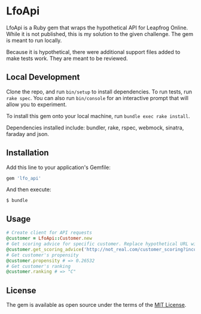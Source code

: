 # LfoApi

LfoApi is a Ruby gem that wraps the hypothetical API for Leapfrog Online. While it is not published, this is my solution to the given challenge. The gem is meant to run locally.

Because it is hypothetical, there were additional support files added to make tests work. They are meant to be reviewed.

## Local Development

Clone the repo, and run `bin/setup` to install dependencies. To run tests, run `rake spec`. You can also run `bin/console` for an interactive prompt that will allow you to experiment.

To install this gem onto your local machine, run `bundle exec rake install`.

Dependencies installed include: bundler, rake, rspec, webmock, sinatra, faraday and json.

## Installation

Add this line to your application's Gemfile:

```ruby
gem 'lfo_api'
```

And then execute:

    $ bundle


## Usage

```ruby
# Create client for API requests
@customer = LfoApi::Customer.new
# Get scoring advice for specific customer. Replace hypothetical URL with the working version.
@customer.get_scoring_advice('http://not_real.com/customer_scoring?income=50000&zipcode=60201&age=35')
# Get customer's propensity
@customer.propensity # => 0.26532
# Get customer's ranking
@customer.ranking # => "C"
```

## License

The gem is available as open source under the terms of the [MIT License](http://opensource.org/licenses/MIT).

